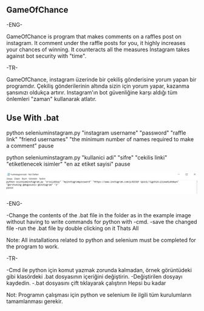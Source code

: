 ## GameOfChance

-ENG- 

GameOfChance is program that makes comments on a raffles post on instagram.
It comment under the raffle posts for you, it highly increases your chances of winning. It counteracts all the measures Instagram takes against bot security with "time". 

-TR-
 
GameOfChance, instagram üzerinde bir çekiliş gönderisine yorum yapan bir programdır.
Çekiliş gönderilerinin altında sizin için yorum yapar, kazanma şansınızı oldukça artırır. Instagram'ın bot güvenliğine karşı aldığı tüm önlemleri "zaman" kullanarak atlatır.

## Use With .bat
python seleniuminstagram.py "instagram username" "password" "raffle link" "friend usernames" "the minimum number of names required to make a comment"
pause

python seleniuminstagram.py "kullanici adi" "sifre" "cekilis linki" "etiketlenecek isimler" "en az etiket sayisi"
pause

![img](images/example1.png)

-ENG- 

-Change the contents of the .bat file in the folder as in the example image without having to write commands for python with -cmd.
-save the changed file
-run the .bat file by double clicking on it
Thats All

Note: All installations related to python and selenium must be completed for the program to work.

-TR-  

-Cmd ile python için komut yazmak zorunda kalmadan, örnek görüntüdeki gibi klasördeki .bat dosyasının içeriğini değiştirin.
-Değiştirilen dosyayı kaydedin.
-.bat dosyasını çift tıklayarak çalıştırın
Hepsi bu kadar

Not: Programın çalışması için python ve selenium ile ilgili tüm kurulumların tamamlanması gerekir.

